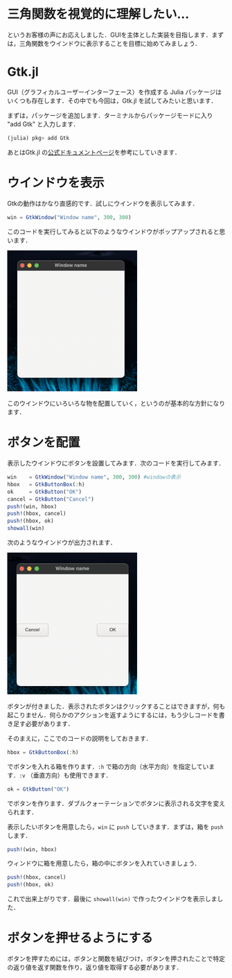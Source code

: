 # 三角関数を視覚的に理解したい...
というお客様の声にお応えしました．GUIを主体とした実装を目指します．まずは，三角関数をウインドウに表示することを目標に始めてみましょう．

# Gtk.jl 
<!-- リンクをラベル付けしながら列挙しておくことができる -->
[Gtk_home]:https://juliagraphics.github.io/Gtk.jl/latest/

<!-- ========================================== -->
GUI（グラフィカルユーザーインターフェース）を作成する Julia パッケージはいくつも存在します．その中でも今回は，Gtk.jl を試してみたいと思います．

まずは，パッケージを追加します．ターミナルからパッケージモードに入り "add Gtk" と入力します．
```julia
(julia) pkg> add Gtk
```
あとはGtk.jl の[公式ドキュメントページ][Gtk_home]を参考にしていきます．

# ウインドウを表示
Gtkの動作はかなり直感的です．試しにウインドウを表示してみます．
```julia
win = GtkWindow("Window name", 300, 300) 
```
このコードを実行してみると以下のようなウインドウがポップアップされると思います．

<img src="./img/README_2022-01-06-07-20-41.png" width="300">
<!--- 
「クリップボードにコピー」をする必要がある．
macでは，command+shift+4 でスクショ後，controlを押しながらキーを離す．
これで，クリップボードに保存できる．
貼り付けの際は，command+option+vで貼り付け． 
デフォルトの Paste Image: Insert Pattern -> ${imageSyntaxPrefix}${imageFilePath}${imageSyntaxSuffix}
--->

このウインドウにいろいろな物を配置していく，というのが基本的な方針になります．

# ボタンを配置
表示したウインドウにボタンを設置してみます．次のコードを実行してみます．
```julia
win    = GtkWindow("Window name", 300, 300) #windowの表示
hbox   = GtkButtonBox(:h)
ok     = GtkButton("OK")
cancel = GtkButton("Cancel")
push!(win, hbox)
push!(hbox, cancel)
push!(hbox, ok)
showall(win)
```
次のようなウインドウが出力されます．

<img src="./img/README_2022-01-09-15-17-33.png" width="300">

ボタンが付きました．表示されたボタンはクリックすることはできますが，何も起こりません．何らかのアクションを返すようにするには，もう少しコードを書き足す必要があります．

そのまえに，ここでのコードの説明をしておきます．
```julia
hbox = GtkButtonBox(:h)
```
でボタンを入れる箱を作ります．`:h` で箱の方向（水平方向）を指定しています．`:v` （垂直方向）も使用できます．

```julia
ok = GtkButton("OK")
```
でボタンを作ります．ダブルクォーテーションでボタンに表示される文字を変えられます．

表示したいボタンを用意したら，`win` に `push` していきます．まずは，箱を `push` します．
```julia
push!(win, hbox)
```
ウィンドウに箱を用意したら，箱の中にボタンを入れていきましょう．
```julia
push!(hbox, cancel)
push!(hbox, ok)
```
これで出来上がりです．最後に `showall(win)` で作ったウインドウを表示しました．

# ボタンを押せるようにする
ボタンを押すためには，ボタンと関数を結びつけ，ボタンを押されたことで特定の返り値を返す関数を作り，返り値を取得する必要があります．
